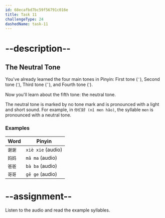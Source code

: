 ```yaml
---
id: 68ecafbd7bc59f56791c016e
title: Task 11
challengeType: 24
dashedName: task-11
---
```


# --description--

## The Neutral Tone

You've already learned the four main tones in Pinyin: First tone (`ˉ`), Second tone (`ˊ`), Third tone (`ˇ`), and Fourth tone (`ˋ`).

Now you'll learn about the fifth tone: the neutral tone.

The neutral tone is marked by no tone mark and is pronounced with a light and short sound. For example, in `你们好 (nǐ men hǎo)`, the syllable `men` is pronounced with a neutral tone.

### Examples

| Word | Pinyin |
|------|--------|
| `谢谢` | `xiè xie` (audio) |
| `妈妈` | `mā ma` (audio) |
| `爸爸` | `bà ba` (audio) |
| `哥哥` | `gē ge` (audio) |

# --assignment--

Listen to the audio and read the example syllables.
